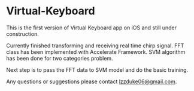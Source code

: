# Virtual-Keyboard

This is the first version of Virtual Keyboard app on iOS and still under construction.

Currently finished transforming and receiving real time chirp signal. FFT class has been implemented with Accelerate Framework. SVM algorithm has been done for two categories problem.

Next step is to pass the FFT data to SVM model and do the basic training.

Any questions or suggestions please contact lzzduke06@gmail.com.
